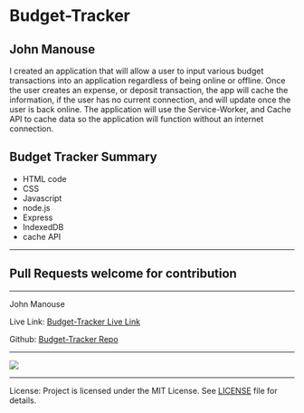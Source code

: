 <h1>Budget-Tracker</h1>
<h2>John Manouse</h2>
<p>I created an application that will allow a user to input various budget transactions into an application regardless of being online or offline. Once the user creates an expense, or deposit transaction, the app will cache the information, if the user has no current connection, and will update once the user is back online. The application will use the Service-Worker, and Cache API to cache data so the application will function without an internet connection.</p>
<p>
</p>
 
<h2>Budget Tracker Summary</h2>
<ul>
    <li>HTML code</li>
    <li>CSS</li>
    <li>Javascript</li>
    <li>node.js</li>
    <li>Express</li>
    <li>IndexedDB</li>
    <li>cache API</li>
    
</ul>
<hr>
<h2>Pull Requests welcome for contribution</h2>
<hr>
<p>John Manouse</p>
<p>Live Link: <a href="https://mirageg4.github.io/Budget-Tracker/"
>Budget-Tracker Live Link</a></p>
<p>Github: <a href="https://github.com/Mirageg4/Budget-Tracker">Budget-Tracker Repo</a></p>

<hr>
<img src ="./public/img/BL-Screenshot.png"/>
<hr>              
<p>License: Project is licensed under the MIT License. 
See <a href ="LICENSE.md">LICENSE</a> file for details.